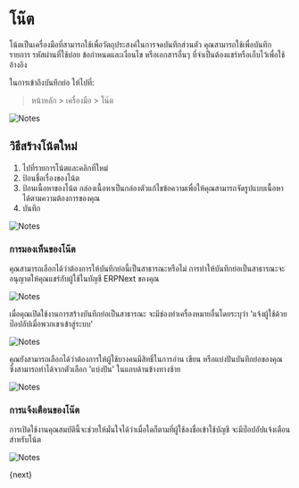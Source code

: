 <!-- add-breadcrumbs -->
# โน๊ต

โน้ตเป็นเครื่องมือที่สามารถใช้เพื่อวัตถุประสงค์ในการจดบันทึกส่วนตัว คุณสามารถใช้เพื่อบันทึกรายการ รหัสผ่านที่ใช้บ่อย ข้อกำหนดและเงื่อนไข หรือเอกสารอื่นๆ ที่จำเป็นต้องแชร์หรือเก็บไว้เพื่อใช้อ้างอิง

ในการเข้าถึงบันทึกย่อ ให้ไปที่:

> หน้าหลัก > เครื่องมือ > โน๊ต

![Notes](/docs/assets/img/using-erpnext/using-notes-1.png)

## วิธีสร้างโน้ตใหม่

1. ไปที่รายการโน้ตและคลิกที่ใหม่
1. ป้อนชื่อเรื่องของโน้ต
1. ป้อนเนื้อหาของโน้ต กล่องเนื้อหาเป็นกล่องตัวแก้ไขข้อความเพื่อให้คุณสามารถจัดรูปแบบเนื้อหาได้ตามความต้องการของคุณ
1. บันทึก

![Notes](/docs/assets/img/using-erpnext/using-notes-2.png)

### การมองเห็นของโน๊ต

คุณสามารถเลือกได้ว่าต้องการให้บันทึกย่อนี้เป็นสาธารณะหรือไม่ การทำให้บันทึกย่อเป็นสาธารณะจะอนุญาตให้คุณแชร์กับผู้ใช้ในบัญชี ERPNext ของคุณ

![Notes](/docs/assets/img/using-erpnext/using-notes-3.png)

เมื่อคุณเปิดใช้งานการสร้างบันทึกย่อเป็นสาธารณะ จะมีช่องทำเครื่องหมายอื่นโดยระบุว่า 'แจ้งผู้ใช้ด้วยป๊อปอัปเมื่อพวกเขาเข้าสู่ระบบ' 

![Notes](/docs/assets/img/using-erpnext/using-notes-5.png)

คุณยังสามารถเลือกได้ว่าต้องการให้ผู้ใช้บางคนมีสิทธิ์ในการอ่าน เขียน หรือแบ่งปันบันทึกย่อของคุณ ซึ่งสามารถทำได้จากตัวเลือก 'แบ่งปัน' ในแถบด้านข้างทางซ้าย

![Notes](/docs/assets/img/using-erpnext/using-notes-4.png)

### การแจ้งเตือนของโน๊ต

การเปิดใช้งานคุณสมบัตินี้จะช่วยให้มั่นใจได้ว่าเมื่อใดก็ตามที่ผู้ใช้ลงชื่อเข้าใช้บัญชี จะมีป๊อปอัปแจ้งเตือนสำหรับโน้ต

![Notes](/docs/assets/img/using-erpnext/using-notes-7.png)


{next}
